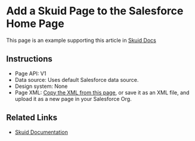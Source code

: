 # Add a Skuid Page to the Salesforce Home Page 

This page is an example supporting this article in [Skuid Docs](https://docs.skuid.com/latest/en/tutorials/salesforce/homepage-dashboard.html)

## Instructions 
- Page API:  V1
- Data source: Uses default Salesforce data source.
- Design system: None 
- Page XML:  [Copy the XML from this page](CustomHomePage.xml?raw=true), or save it as an XML file, and upload it as a new page in your Salesforce Org.  


## Related Links 
- [Skuid Documentation](https://docs.skuid.com/latest/en/tutorials/salesforce/homepage-dashboard.html)

